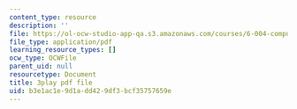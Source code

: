 ```yaml
---
content_type: resource
description: ''
file: https://ol-ocw-studio-app-qa.s3.amazonaws.com/courses/6-004-computation-structures-spring-2017/b3e1ac1e9d1add429df3bcf35757659e_H0xGKKpKaRE.pdf
file_type: application/pdf
learning_resource_types: []
ocw_type: OCWFile
parent_uid: null
resourcetype: Document
title: 3play pdf file
uid: b3e1ac1e-9d1a-dd42-9df3-bcf35757659e
---
```

